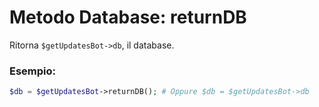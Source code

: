 # Metodo Database: returnDB

Ritorna `$getUpdatesBot->db`, il database.

### Esempio:

```php
$db = $getUpdatesBot->returnDB(); # Oppure $db = $getUpdatesBot->db
```
